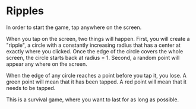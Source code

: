 # Ripples
In order to start the game, tap anywhere on the screen.

When you tap on the screen, two things will happen.
First, you will create a "ripple", a circle with a constantly increasing radius that has a center at exactly where you clicked.
Once the edge of the circle covers the whole screen, the circle starts back at radius = 1.
Second, a random point will appear any where on the screen.

When the edge of any circle reaches a point before you tap it, you lose.
A green point will mean that it has been tapped.
A red point will mean that it needs to be tapped.

This is a survival game, where you want to last for as long as possible.
